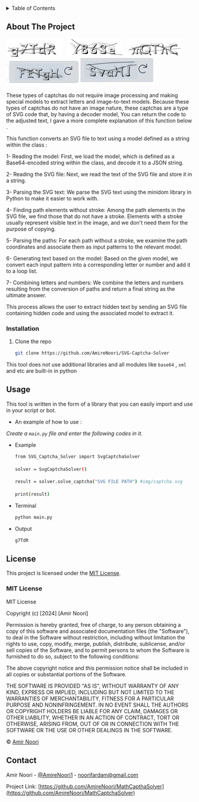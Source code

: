 <details>
  <summary>Table of Contents</summary>
  <ol>
    <li>
      <a href="#about-the-project">About The Project</a>
    </li>
    <li>
      <ul>
        <li><a href="#installation">Installation</a></li>
      </ul>
    </li>
    <li><a href="#usage">Usage</a></li>
    <li><a href="#license">License</a></li>
    <li><a href="#contact">Contact</a></li>
  </ol>
</details>


## About The Project

<img src="images/captcha-example1.png" alt="captcha example" style="margin-right: 10px;"> <img src="images/captcha-example2.png" alt="captcha example" style="margin-right: 10px;"> <img src="images/captcha-example3.png" alt="captcha example"> <img src="images/captcha-example4.jpg" alt="captcha example"> <img src="images/captcha-example6.jpg" alt="captcha example">

These types of captchas do not require image processing and making special models to extract letters and image-to-text models. Because these types of captchas do not have an image nature, these captchas are a type of SVG code that, by having a decoder model, You can return the code to the adjusted text, I gave a more complete explanation of this function below .

This function converts an SVG file to text using a model defined as a string within the class :

  1- Reading the model: First, we load the model, which is defined as a Base64-encoded string within the class, and decode it to a JSON string.

  2- Reading the SVG file: Next, we read the text of the SVG file and store it in a string.

  3- Parsing the SVG text: We parse the SVG text using the minidom library in Python to make it easier to work with.

  4- Finding path elements without stroke: Among the path elements in the SVG file, we find those that do not have a stroke. Elements with a stroke usually represent visible text in the image, and we don't need them for the purpose of copying.

  5- Parsing the paths: For each path without a stroke, we examine the path coordinates and associate them as input patterns to the relevant model.

  6-  Generating text based on the model: Based on the given model, we convert each input pattern into a corresponding letter or number and add it to a loop list.

  7-  Combining letters and numbers: We combine the letters and numbers resulting from the conversion of paths and return a final string as the ultimate answer.

This process allows the user to extract hidden text by sending an SVG file containing hidden code and using the associated model to extract it.

### Installation

1. Clone the repo
   ```sh
   git clone https://github.com/AmireNoori/SVG-Captcha-Solver
   ```

This tool does not use additional libraries and all modules like `base64` , `xml` and etc are built-in in python


## Usage

This tool is written in the form of a library that you can easily import and use in your script or bot.

* An example of how to use :

_Create a `main.py` file and enter the following codes in it._

* Example
  ```sh
  from SVG_Captcha_Solver import SvgCaptchaSolver

  solver = SvgCaptchaSolver()

  result = solver.solve_captcha("SVG FILE PATH") #img/captcha.svg

  print(result)
  ```
* Terminal
  ```sh
  python main.py
  ```

* Output
  ```sh
  g7TdR
  ```


## License

This project is licensed under the [MIT License](LICENSE).

### MIT License

MIT License

Copyright (c) [2024] [Amir Noori]

Permission is hereby granted, free of charge, to any person obtaining a copy
of this software and associated documentation files (the "Software"), to deal
in the Software without restriction, including without limitation the rights
to use, copy, modify, merge, publish, distribute, sublicense, and/or sell
copies of the Software, and to permit persons to whom the Software is
furnished to do so, subject to the following conditions:

The above copyright notice and this permission notice shall be included in all
copies or substantial portions of the Software.

THE SOFTWARE IS PROVIDED "AS IS", WITHOUT WARRANTY OF ANY KIND, EXPRESS OR
IMPLIED, INCLUDING BUT NOT LIMITED TO THE WARRANTIES OF MERCHANTABILITY,
FITNESS FOR A PARTICULAR PURPOSE AND NONINFRINGEMENT. IN NO EVENT SHALL THE
AUTHORS OR COPYRIGHT HOLDERS BE LIABLE FOR ANY CLAIM, DAMAGES OR OTHER
LIABILITY, WHETHER IN AN ACTION OF CONTRACT, TORT OR OTHERWISE, ARISING FROM,
OUT OF OR IN CONNECTION WITH THE SOFTWARE OR THE USE OR OTHER DEALINGS IN THE
SOFTWARE.

© [Amir Noori](https://github.com/AmireNoori)

## Contact

Amir Noori - [@AmireNoori1](https://t.me/AmireNoori1) - noorifardam@gmail.com

Project Link: [https://github.com/AmireNoori/MathCapthaSolver](https://github.com/AmireNoori/MathCaptchaSolver)
